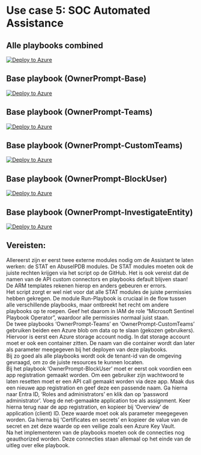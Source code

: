# Use case 5: SOC Automated Assistance

## Alle playbooks combined
[![Deploy to Azure](https://aka.ms/deploytoazurebutton)](https://portal.azure.com/#create/Microsoft.Template/uri/https%3A%2F%2Fraw.githubusercontent.com%2FAxelBornauw%2Fsentinel-use_cases%2Fmain%2FUse%2520case%25205%2FOwnerPrompt-Combined%2Fazuredeploy.json)

## Base playbook (OwnerPrompt-Base)
[![Deploy to Azure](https://aka.ms/deploytoazurebutton)](https://portal.azure.com/#create/Microsoft.Template/uri/https%3A%2F%2Fraw.githubusercontent.com%2FAxelBornauw%2Fsentinel-use_cases%2Fmain%2FUse%2520case%25205%2FOwnerPrompt-Base%2Fazuredeploy.json)

## Base playbook (OwnerPrompt-Teams)
[![Deploy to Azure](https://aka.ms/deploytoazurebutton)](https://portal.azure.com/#create/Microsoft.Template/uri/https%3A%2F%2Fraw.githubusercontent.com%2FAxelBornauw%2Fsentinel-use_cases%2Fmain%2FUse%2520case%25205%2FOwnerPrompt-Teams%2Fazuredeploy.json)

## Base playbook (OwnerPrompt-CustomTeams)
[![Deploy to Azure](https://aka.ms/deploytoazurebutton)](https://portal.azure.com/#create/Microsoft.Template/uri/https%3A%2F%2Fraw.githubusercontent.com%2FAxelBornauw%2Fsentinel-use_cases%2Fmain%2FUse%2520case%25205%2FOwnerPrompt-CustomTeams%2Fazuredeploy.json)

## Base playbook (OwnerPrompt-BlockUser)
[![Deploy to Azure](https://aka.ms/deploytoazurebutton)](https://portal.azure.com/#create/Microsoft.Template/uri/https%3A%2F%2Fraw.githubusercontent.com%2FAxelBornauw%2Fsentinel-use_cases%2Fmain%2FUse%2520case%25205%2FOwnerPrompt-BlockUser%2Fazuredeploy.json)

## Base playbook (OwnerPrompt-InvestigateEntity)
[![Deploy to Azure](https://aka.ms/deploytoazurebutton)](https://portal.azure.com/#create/Microsoft.Template/uri/https%3A%2F%2Fraw.githubusercontent.com%2FAxelBornauw%2Fsentinel-use_cases%2Fmain%2FUse%2520case%25205%2FOwnerPrompt-InvestigateEntity%2Fazuredeploy.json)

## Vereisten:
Allereerst zijn er eerst twee externe modules nodig om de Assistant te laten werken: de STAT en AbuseIPDB modules. De STAT modules moeten ook de juiste rechten krijgen via het script op de GitHub. Het is ook vereist dat de namen van de API custom connectors en playbooks default blijven staan! De ARM templates rekenen hierop en anders gebeuren er errors.  
Het script zorgt er wel niet voor dat alle STAT modules de juiste permissies hebben gekregen. De module Run-Playbook is cruciaal in de flow tussen alle verschillende playbooks, maar ontbreekt het recht om andere playbooks op te roepen. Geef het daarom in IAM de role “Microsoft Sentinel Playbook Operator”, waardoor alle permissies normaal juist staan.  
De twee playbooks ‘OwnerPrompt-Teams’ en ‘OwnerPrompt-CustomTeams’ gebruiken beiden een Azure blob om data op te slaan (gekozen gebruikers). Hiervoor is eerst een Azure storage account nodig. In dat storage account moet er ook een container zitten. De naam van die container wordt dan later als parameter meegegeven bij het deployen van deze playbooks.  
Bij zo goed als alle playbooks wordt ook de tenant-id van de omgeving gevraagd, om zo de juiste resources te kunnen locaten.  
Bij het playbook ‘OwnerPrompt-BlockUser’ moet er eerst ook voordien een app registration gemaakt worden. Om een gebruiker zijn wachtwoord te laten resetten moet er een API call gemaakt worden via deze app. Maak dus een nieuwe app registration en geef deze een passende naam. Ga hierna naar Entra ID, ‘Roles and administrators’ en klik dan op ‘password administrator’. Voeg de net-gemaakte application toe als assignment.
Keer hierna terug naar de app registration, en kopieer bij ‘Overview’ de application (client) ID. Deze waarde moet ook als parameter meegegeven worden. Ga hierna bij ‘Certificates en secrets’ en kopieer de value van de secret en zet deze waarde op een veilige zoals een Azure Key Vault.  
Na het implementeren van de playbooks moeten ook de connecties nog geauthorized worden. Deze connecties staan allemaal op het einde van de uitleg over elke playbook.